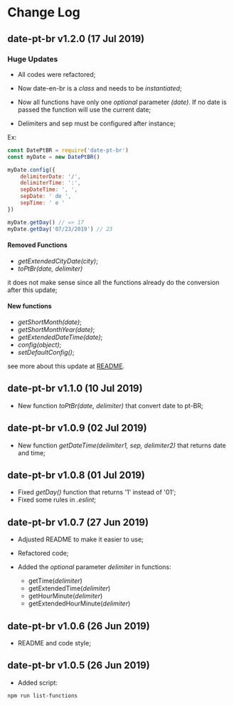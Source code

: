 # Change Log

## date-pt-br v1.2.0 (17 Jul 2019)

### Huge Updates

-   All codes were refactored;

-   Now date-en-br is a _class_ and needs to be _instantiated_;

-   Now all functions have only one _optional_ parameter _(date)_. If no date is passed the function will use the current date;

-   Delimiters and sep must be configured after instance;

Ex:

```javascript
const DatePtBR = require('date-pt-br')
const myDate = new DatePtBR()

myDate.config({
    delimiterDate: '/',
    delimiterTime: ':',
    sepDateTime: ', ',
    sepDate: ' de ',
    sepTime: ' e '
})

myDate.getDay() // => 17
myDate.getDay('07/23/2019') // 23
```

#### Removed Functions

-   _getExtendedCityDate(city)_;
-   _toPtBr(date, delimiter)_

it does not make sense since all the functions already do the conversion after this update;

#### New functions

-   _getShortMonth(date)_;
-   _getShortMonthYear(date)_;
-   _getExtendedDateTime(date)_;
-   _config(object)_;
-   _setDefaultConfig()_;

see more about this update at [README](https://github.com/victorgianvechio/date-pt-br/blob/master/README.md).

## date-pt-br v1.1.0 (10 Jul 2019)

-   New function _toPtBr(date, delimiter)_ that convert date to pt-BR;

## date-pt-br v1.0.9 (02 Jul 2019)

-   New function _getDateTime(delimiter1, sep, delimiter2)_ that returns date and time;

## date-pt-br v1.0.8 (01 Jul 2019)

-   Fixed _getDay()_ function that returns '1' instead of '01';
-   Fixed some rules in _.eslint_;

## date-pt-br v1.0.7 (27 Jun 2019)

-   Adjusted README to make it easier to use;

-   Refactored code;

-   Added the _optional_ parameter _delimiter_ in functions:
    -   getTime(_delimiter_)
    -   getExtendedTime(_delimiter_)
    -   getHourMinute(_delimiter_)
    -   getExtendedHourMinute(_delimiter_)

## date-pt-br v1.0.6 (26 Jun 2019)

-   README and code style;

## date-pt-br v1.0.5 (26 Jun 2019)

-   Added script:

```sh
npm run list-functions
```
